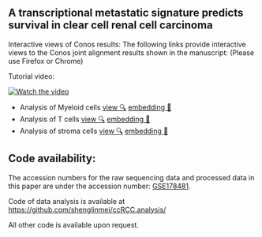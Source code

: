## A transcriptional metastatic signature predicts survival in clear cell renal cell carcinoma

Interactive views of Conos results:
The following links provide interactive views to the Conos joint alignment results shown in the manuscript: (Please use Firefox or Chrome) 

Tutorial video:

[![Watch the video](http://pklab.med.harvard.edu/shenglin//NB.immune.atlas/example2.png)](https://www.youtube.com/watch?v=12k0vl9wXXQ)

- Analysis of Myeloid cells [view :mag:](http://pklab.med.harvard.edu/nikolas/pagoda2/frontend/current/pagodaURL/index.html?fileURL=http://pklab.med.harvard.edu/shenglin//RCC/download/apps//myeloid.all.bin) [embedding :blue_book:](https://www.dropbox.com/s/z1aky6716x7ly2v/myeloid.UMAP.png?dl=0) 
- Analysis of T cells [view :mag:](http://pklab.med.harvard.edu/nikolas/pagoda2/frontend/current/pagodaURL/index.html?fileURL=http://pklab.med.harvard.edu/shenglin//RCC/download/apps//Tcell.all.bin) [embedding :blue_book:](https://www.dropbox.com/s/q3smlu4dur1ygy2/Tcell.UMAP.png?dl=0) 
- Analysis of stroma cells [view :mag:](http://pklab.med.harvard.edu/nikolas/pagoda2/frontend/current/pagodaURL/index.html?fileURL=http://pklab.med.harvard.edu/shenglin//RCC/download/apps//stroma.all.bin) [embedding :blue_book:](https://www.dropbox.com/s/3tke60qcqe0pjkf/stroma.UMAP.png?dl=0) 




## Code availability:
The accession numbers for the raw sequencing data and processed data in this paper are under the accession number: [GSE178481](https://www.ncbi.nlm.nih.gov/geo/query/acc.cgi?acc=GSE178481).

Code of data analysis is available at https://github.com/shenglinmei/ccRCC.analysis/

All other code is available upon request.
